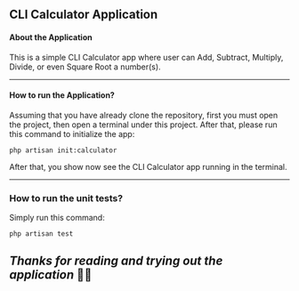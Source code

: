 ## CLI Calculator Application

#### About the Application
This is a simple CLI Calculator app where user can Add, Subtract, Multiply, Divide, or even Square Root a number(s). 

---
#### How to run the Application? 
Assuming that you have already clone the repository, first you must open the project, then open a terminal under this project. 
After that, please run this command to initialize the app: 
``` 
php artisan init:calculator 
```
After that, you show now see the CLI Calculator app running in the terminal.

---
### How to run the unit tests?
Simply run this command:
``` 
php artisan test
```

***Thanks for reading and trying out the application*** 🙇🏼
---
